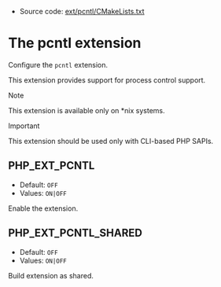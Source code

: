 <!-- This is auto-generated file. -->
* Source code: [ext/pcntl/CMakeLists.txt](https://github.com/petk/php-build-system/blob/master/cmake/ext/pcntl/CMakeLists.txt)

# The pcntl extension

Configure the `pcntl` extension.

This extension provides support for process control support.

> [!NOTE]
> This extension is available only on \*nix systems.

> [!IMPORTANT]
> This extension should be used only with CLI-based PHP SAPIs.

## PHP_EXT_PCNTL

* Default: `OFF`
* Values: `ON|OFF`

Enable the extension.

## PHP_EXT_PCNTL_SHARED

* Default: `OFF`
* Values: `ON|OFF`

Build extension as shared.
